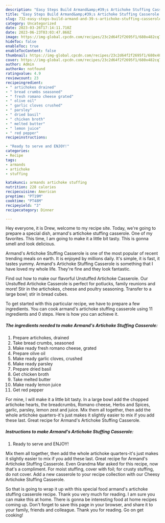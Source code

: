 ```yaml
---
description: "Easy Steps Build Armand&amp;#39;s Artichoke Stuffing Casserole the Very Delicious}"
title: "Easy Steps Build Armand&amp;#39;s Artichoke Stuffing Casserole the Very Delicious}"
slug: 732-easy-steps-build-armand-and-39-s-artichoke-stuffing-casserole-the-very-delicious
category: Uncategorized
date: 2023-03-26T17:14:11.710Z
date: 2023-06-23T03:03:47.868Z
image: https://img-global.cpcdn.com/recipes/23c2d64f2f2695f1/680x482cq70/armands-artichoke-stuffing-casserole-recipe-main-photo.jpg
hideToc: false
enableToc: true
enableTocContent: false
thumbnail: https://img-global.cpcdn.com/recipes/23c2d64f2f2695f1/680x482cq70/armands-artichoke-stuffing-casserole-recipe-main-photo.jpg
cover: https://img-global.cpcdn.com/recipes/23c2d64f2f2695f1/680x482cq70/armands-artichoke-stuffing-casserole-recipe-main-photo.jpg
author: Admin
authorAv: notfound
ratingvalue: 4.9
reviewcount: 23
recipeingredient:
- " artichokes drained"
- " bread crumbs seasoned"
- " fresh romano cheese grated"
- " olive oil"
- " garlic cloves crushed"
- " parsley"
- " dried basil"
- " chicken broth"
- " melted butter"
- " lemon juice"
- " red pepper"
recipeinstructions:

- "Ready to serve and ENJOY!"
categories:
- Recipe
tags:
- armands
- artichoke
- stuffing

katakunci: armands artichoke stuffing 
nutrition: 228 calories
recipecuisine: American
preptime: "PT19M"
cooktime: "PT48M"
recipeyield: "3"
recipecategory: Dinner

---
```



Hey everyone, it is Drew, welcome to my recipe site. Today, we're going to prepare a special dish, armand&#39;s artichoke stuffing casserole. One of my favorites. This time, I am going to make it a little bit tasty. This is gonna smell and look delicious.

Armand&#39;s Artichoke Stuffing Casserole is one of the most popular of recent trending meals on earth. It is enjoyed by millions daily. It's simple, it is fast, it tastes yummy. Armand&#39;s Artichoke Stuffing Casserole is something that I have loved my whole life. They're fine and they look fantastic.

Find out how to make our flavorful Unstuffed Artichoke Casserole. Our Unstuffed Artichoke Casserole is perfect for potlucks, family reunions and more! Stir in the artichokes, cheese and poultry seasoning. Transfer to a large bowl; stir in bread cubes.


To get started with this particular recipe, we have to prepare a few ingredients. You can cook armand&#39;s artichoke stuffing casserole using 11 ingredients and 0 steps. Here is how you can achieve it.

<!--inarticleads1-->

##### The ingredients needed to make Armand&#39;s Artichoke Stuffing Casserole:

1. Prepare  artichokes, drained
1. Take  bread crumbs, seasoned
1. Make ready  fresh romano cheese, grated
1. Prepare  olive oil
1. Make ready  garlic cloves, crushed
1. Make ready  parsley
1. Prepare  dried basil
1. Get  chicken broth
1. Take  melted butter
1. Make ready  lemon juice
1. Get  red pepper


For mine, I will make it a little bit tasty. In a large bowl add the chopped artichoke hearts, the breadcrumbs, Romano cheese, Herbs and Spices, garlic, parsley, lemon zest and juice. Mix them all together, then add the whole artichoke quarters-it&#39;s just makes it slightly easier to mix if you add these last. Great recipe for Armand&#39;s Artichoke Stuffing Casserole. 

<!--inarticleads2-->

##### Instructions to make Armand&#39;s Artichoke Stuffing Casserole:


1. Ready to serve and ENJOY!

Mix them all together, then add the whole artichoke quarters-it&#39;s just makes it slightly easier to mix if you add these last. Great recipe for Armand&#39;s Artichoke Stuffing Casserole. Even Grandma Mar asked for this recipe, now that&#39;s a compliment. For moist stuffing, cover with foil; for crusty stuffing, do not cover. Add a new casserole to your recipe collection with our Cheesy Artichoke Stuffing Casserole. 

So that is going to wrap it up with this special food armand&#39;s artichoke stuffing casserole recipe. Thank you very much for reading. I am sure you can make this at home. There is gonna be interesting food at home recipes coming up. Don't forget to save this page in your browser, and share it to your family, friends and colleague. Thank you for reading. Go on get cooking!
